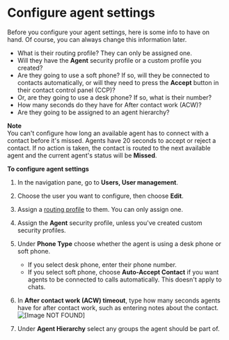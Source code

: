 # Configure agent settings<a name="configure-agents"></a>

Before you configure your agent settings, here is some info to have on hand\. Of course, you can always change this information later\. 
+ What is their routing profile? They can only be assigned one\. 
+ Will they have the **Agent** security profile or a custom profile you created? 
+ Are they going to use a soft phone? If so, will they be connected to contacts automatically, or will they need to press the **Accept** button in their contact control panel \(CCP\)?
+ Or, are they going to use a desk phone? If so, what is their number?
+ How many seconds do they have for After contact work \(ACW\)?
+ Are they going to be assigned to an agent hierarchy?

**Note**  
You can't configure how long an available agent has to connect with a contact before it's missed\. Agents have 20 seconds to accept or reject a contact\. If no action is taken, the contact is routed to the next available agent and the current agent's status will be **Missed**\.

**To configure agent settings**

1. In the navigation pane, go to **Users, User management**\.

1. Choose the user you want to configure, then choose **Edit**\.

1. Assign a [routing profile](routing-profiles.md) to them\. You can only assign one\.

1. Assign the **Agent** security profile, unless you've created custom security profiles\.

1. Under **Phone Type** choose whether the agent is using a desk phone or soft phone\. 
   + If you select desk phone, enter their phone number\.
   + If you select soft phone, choose **Auto\-Accept Contact** if you want agents to be connected to calls automatically\. This doesn't apply to chats\. 

1. In **After contact work \(ACW\) timeout**, type how many seconds agents have for after contact work, such as entering notes about the contact\.  
![\[Image NOT FOUND\]](http://docs.aws.amazon.com/connect/latest/adminguide/images/acw-timeout.png)

1. Under **Agent Hierarchy** select any groups the agent should be part of\.